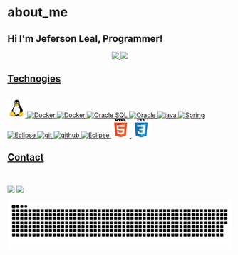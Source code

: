 # about_me

## Hi I'm Jeferson Leal, Programmer!
<div align="center">
  <a href="https://github.com/jeferson-leal">
  <img height="180em" src="https://github-readme-stats.vercel.app/api?username=jeferson-leal&show_icons=true&theme=dracula&include_all_commits=true&count_private=true"/>
  <img height="180em" src="https://github-readme-stats.vercel.app/api/top-langs/?username=jeferson-leal&layout=compact&langs_count=7&theme=dracula"/>
</div>

 ## Technogies

<div style="display: inline_block"><br>
   <img src="https://raw.githubusercontent.com/devicons/devicon/master/icons/linux/linux-original.svg" alt="linux" width="40" height="40"/> 
   <img src="https://img.icons8.com/color/42/000000/docker.png" alt="Docker" width="42" height="42"/>
   <img src="https://img.icons8.com/color/42/000000/amazon-web-services.png" alt="Docker" width="42" height="42"/>
   <img src="https://img.icons8.com/office/42/000000/accept-database.png" alt="Oracle SQL" width="42" height="42"/>
   <img src="https://img.icons8.com/color/42/000000/mongodb.png" alt="Oracle" width="42" height="42"/>
   <img src="https://img.icons8.com/color/42/000000/java-coffee-cup-logo--v1.png" alt="java" width="42" height="42"/> 
   <img src="https://img.icons8.com/color/42/000000/spring-logo.png" alt="Spring" width="42" height="42"//>
   <img src="https://img.icons8.com/officel/42/000000/java-eclipse.png" alt="Eclipse" width="42" height="42"/>
   <img src="https://www.vectorlogo.zone/logos/git-scm/git-scm-icon.svg" alt="git" width="42" height="42"/> 
   <img src="https://img.icons8.com/ios/42/ffffff/github--v1.png" alt="github" width="42" height="42"/>
   <img src="https://img.icons8.com/color/42/000000/bitbucket.png" alt="Eclipse" width="42" height="42"/>
   <img src="https://raw.githubusercontent.com/devicons/devicon/master/icons/html5/html5-original-wordmark.svg" alt="html5" width="42" height="42"/> 
   <img src="https://raw.githubusercontent.com/devicons/devicon/master/icons/css3/css3-original-wordmark.svg" alt="css3" width="42" height="42"/>
</div>
  
  ## Contact
  
  <img />

  <div style="display: inline_block"><br>
  <a href ="mailto:jeferson.gleal@outlook.com"><img src="https://img.icons8.com/color/40/000000/microsoft-outlook-2019--v2.png" target="_blank"></a>
  <a href="https://www.linkedin.com/in/jeferson-leal/" target="_blank"><img src="https://img.icons8.com/external-justicon-flat-justicon/33/000000/external-linkedin-social-media-justicon-flat-justicon.png" target="_blank"></a> 
 
 ![Snake animation](https://github.com/jeferson-leal/about_me/blob/output/github-contribution-grid-snake.svg)
    
</div>
